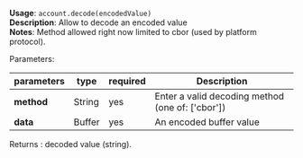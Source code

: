 **Usage**: `account.decode(encodedValue)`    
**Description**: Allow to decode an encoded value  
**Notes**: Method allowed right now limited to cbor (used by platform protocol).      

Parameters: 

| parameters        | type   | required       | Description                                      |  
|-------------------|--------|----------------| -------------------------------------------------|
| **method**        | String | yes            | Enter a valid decoding method (one of: ['cbor']) |
| **data**          | Buffer | yes            | An encoded buffer value                          |

Returns : decoded value (string).
